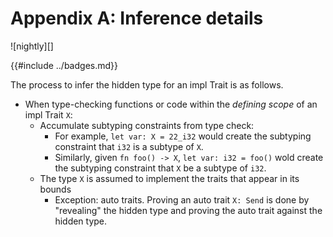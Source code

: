 # Appendix A: Inference details

![nightly][]

{{#include ../badges.md}}

The process to infer the hidden type for an impl Trait is as follows.

* When type-checking functions or code within the *defining scope* of an impl Trait `X`:
    * Accumulate subtyping constraints from type check:
        * For example, `let var: X = 22_i32` would create the subtyping constraint that `i32` is a subtype of `X`.
        * Similarly, given `fn foo() -> X`, `let var: i32 = foo()` wold create the subtyping constraint that `X` be a subtype of `i32`.
    * The type `X` is assumed to implement the traits that appear in its bounds
        * Exception: auto traits. Proving an auto trait `X: Send` is done by "revealing" the hidden type and proving the auto trait against the hidden type.
